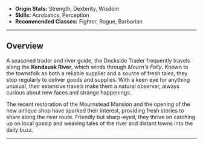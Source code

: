 

- **Origin Stats:** Strength, Dexterity, Wisdom  
- **Skills:** Acrobatics, Perception  
- **Recommended Classes:** Fighter, Rogue, Barbarian  

---

## Overview

A seasoned trader and river guide, the Dockside Trader frequently travels along the **Kendausk River**, which winds through *Mourn's Folly*. Known to the townsfolk as both a reliable supplier and a source of fresh tales, they stop regularly to deliver goods and supplies. With a keen eye for anything unusual, their extensive travels make them a natural observer, always curious about new faces and strange happenings.

The recent restoration of the Mournstead Mansion and the opening of the new antique shop have sparked their interest, providing fresh stories to share along the river route. Friendly but sharp-eyed, they thrive on catching up on local gossip and weaving tales of the river and distant towns into the daily buzz.

---
